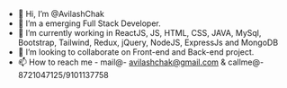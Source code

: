 - 👋 Hi, I’m @AvilashChak
- 👀 I’m a emerging Full Stack Developer.
- 🌱 I’m currently working in ReactJS, JS, HTML, CSS, JAVA, MySql, Bootstrap, Tailwind, Redux, jQuery, NodeJS, ExpressJs and MongoDB
- 💞️ I’m looking to collaborate on Front-end and Back-end project.
- 📫 How to reach me - mail@- avilashchak@gmail.com & callme@- 8721047125/9101137758

<!---
AvilashChak/AvilashChak is a ✨ special ✨ repository because its `README.md` (this file) appears on your GitHub profile.
You can click the Preview link to take a look at your changes.
--->
